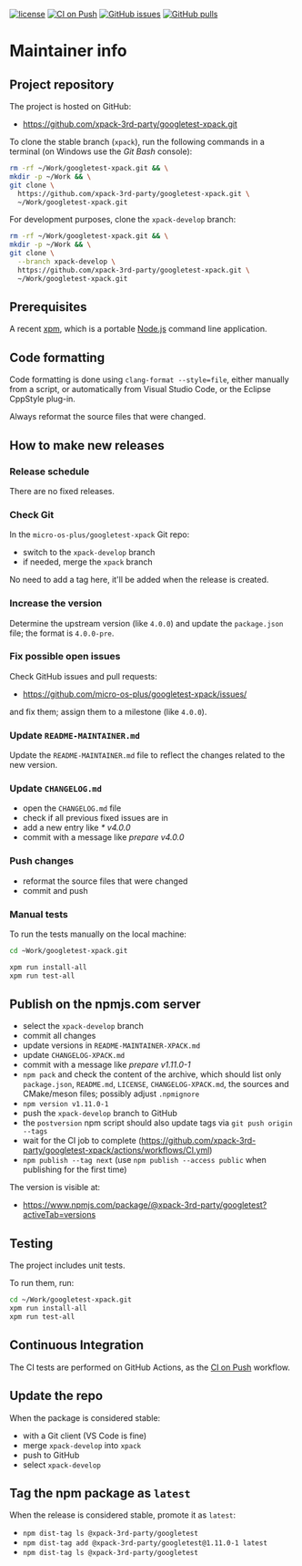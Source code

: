 [![license](https://img.shields.io/github/license/xpack-3rd-party/googletest-xpack)](https://github.com/xpack-3rd-party/googletest-xpack/blob/xpack/LICENSE)
[![CI on Push](https://github.com/xpack-3rd-party/googletest-xpack/actions/workflows/CI.yml/badge.svg)](https://github.com/xpack-3rd-party/googletest-xpack/actions/workflows/CI.yml)
[![GitHub issues](https://img.shields.io/github/issues/xpack-3rd-party/googletest-xpack.svg)](https://github.com/xpack-3rd-party/googletest-xpack/issues/)
[![GitHub pulls](https://img.shields.io/github/issues-pr/xpack-3rd-party/googletest-xpack.svg)](https://github.com/xpack-3rd-party/googletest-xpack/pulls)

# Maintainer info

## Project repository

The project is hosted on GitHub:

- <https://github.com/xpack-3rd-party/googletest-xpack.git>

To clone the stable branch (`xpack`), run the following commands in a
terminal (on Windows use the _Git Bash_ console):

```sh
rm -rf ~/Work/googletest-xpack.git && \
mkdir -p ~/Work && \
git clone \
  https://github.com/xpack-3rd-party/googletest-xpack.git \
  ~/Work/googletest-xpack.git
```

For development purposes, clone the `xpack-develop` branch:

```sh
rm -rf ~/Work/googletest-xpack.git && \
mkdir -p ~/Work && \
git clone \
  --branch xpack-develop \
  https://github.com/xpack-3rd-party/googletest-xpack.git \
  ~/Work/googletest-xpack.git
```

## Prerequisites

A recent [xpm](https://xpack.github.io/xpm/), which is a portable
[Node.js](https://nodejs.org/) command line application.

## Code formatting

Code formatting is done using `clang-format --style=file`, either manually
from a script, or automatically from Visual Studio Code, or the Eclipse
CppStyle plug-in.

Always reformat the source files that were changed.

## How to make new releases

### Release schedule

There are no fixed releases.

### Check Git

In the `micro-os-plus/googletest-xpack` Git repo:

- switch to the `xpack-develop` branch
- if needed, merge the `xpack` branch

No need to add a tag here, it'll be added when the release is created.

### Increase the version

Determine the upstream version (like `4.0.0`) and update the `package.json`
file; the format is `4.0.0-pre`.

### Fix possible open issues

Check GitHub issues and pull requests:

- <https://github.com/micro-os-plus/googletest-xpack/issues/>

and fix them; assign them to a milestone (like `4.0.0`).

### Update `README-MAINTAINER.md`

Update the `README-MAINTAINER.md` file to reflect the changes
related to the new version.

### Update `CHANGELOG.md`

- open the `CHANGELOG.md` file
- check if all previous fixed issues are in
- add a new entry like _* v4.0.0_
- commit with a message like _prepare v4.0.0_

### Push changes

- reformat the source files that were changed
- commit and push

### Manual tests

To run the tests manually on the local machine:

```sh
cd ~Work/googletest-xpack.git

xpm run install-all
xpm run test-all
```

## Publish on the npmjs.com server

- select the `xpack-develop` branch
- commit all changes
- update versions in `README-MAINTAINER-XPACK.md`
- update `CHANGELOG-XPACK.md`
- commit with a message like _prepare v1.11.0-1_
- `npm pack` and check the content of the archive, which should list
  only `package.json`, `README.md`, `LICENSE`, `CHANGELOG-XPACK.md`,
  the sources and CMake/meson files;
  possibly adjust `.npmignore`
- `npm version v1.11.0-1`
- push the `xpack-develop` branch to GitHub
- the `postversion` npm script should also update tags via `git push origin --tags`
- wait for the CI job to complete
  (<https://github.com/xpack-3rd-party/googletest-xpack/actions/workflows/CI.yml>)
- `npm publish --tag next` (use `npm publish --access public` when
  publishing for the first time)

The version is visible at:

- <https://www.npmjs.com/package/@xpack-3rd-party/googletest?activeTab=versions>

## Testing

The project includes unit tests.

To run them, run:

```sh
cd ~/Work/googletest-xpack.git
xpm run install-all
xpm run test-all
```

## Continuous Integration

The CI tests are performed on GitHub Actions, as the
[CI on Push](https://github.com/xpack-3rd-party/googletest-xpack/actions/workflows/CI.yml)
workflow.

## Update the repo

When the package is considered stable:

- with a Git client (VS Code is fine)
- merge `xpack-develop` into `xpack`
- push to GitHub
- select `xpack-develop`

## Tag the npm package as `latest`

When the release is considered stable, promote it as `latest`:

- `npm dist-tag ls @xpack-3rd-party/googletest`
- `npm dist-tag add @xpack-3rd-party/googletest@1.11.0-1 latest`
- `npm dist-tag ls @xpack-3rd-party/googletest`
